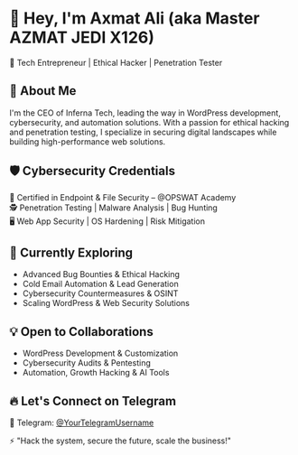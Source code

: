 # 👋 Hey, I'm Axmat Ali (aka Master AZMAT JEDI X126)  

🚀 Tech Entrepreneur | Ethical Hacker | Penetration Tester  

## 👀 About Me  
I'm the CEO of Inferna Tech, leading the way in WordPress development, cybersecurity, and automation solutions. With a passion for ethical hacking and penetration testing, I specialize in securing digital landscapes while building high-performance web solutions.  

## 🛡 Cybersecurity Credentials  
📜 Certified in Endpoint & File Security – @OPSWAT Academy  
🕵️ Penetration Testing | Malware Analysis | Bug Hunting  
🖥️ Web App Security | OS Hardening | Risk Mitigation  

## 🌱 Currently Exploring  
- Advanced Bug Bounties & Ethical Hacking  
- Cold Email Automation & Lead Generation  
- Cybersecurity Countermeasures & OSINT  
- Scaling WordPress & Web Security Solutions  

## 💡 Open to Collaborations  
- WordPress Development & Customization  
- Cybersecurity Audits & Pentesting  
- Automation, Growth Hacking & AI Tools  

## 🔥 Let's Connect on Telegram  
📩 Telegram: [@YourTelegramUsername](#)  

⚡ "Hack the system, secure the future, scale the business!"  
